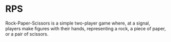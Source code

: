 # RPS
 Rock-Paper-Scissors is a simple two-player game where, at a signal, players make figures with their hands, representing a rock, a piece of paper, or a pair of scissors.
